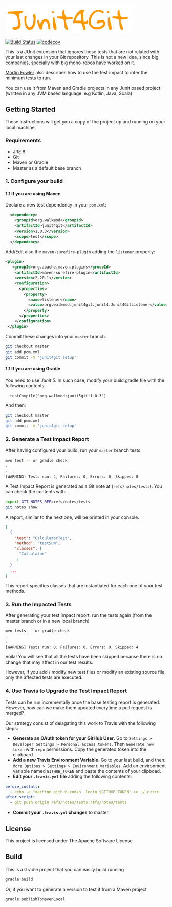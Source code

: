 ![Logo](logo.png?raw=true&v=4&s=200)

[![Build Status](https://travis-ci.org/rpau/junit4git.svg?branch=master)](https://travis-ci.org/rpau/junit4git)
[![codecov](https://codecov.io/gh/rpau/junit4git/branch/master/graph/badge.svg)](https://codecov.io/gh/rpau/junit4git)

This is a JUnit extension that ignores those tests that are not related with 
your last changes in your Git repository. This is not a new idea, since big companies, specially
with big mono-repos have worked on it.

[Martin Fowler](https://martinfowler.com/articles/rise-test-impact-analysis.html) also describes how to use the test
impact to infer the minimum tests to run.

You can use it from Maven and Gradle projects in any Junit based
project (written in any JVM based language: e.g Kotlin, Java, Scala)

## Getting Started
These instructions will get you a copy of the project up and running on your local machine.

### Requirements

- JRE 8
- Git
- Maven or Gradle
- Master as a default base branch

### 1. Configure your build

#### 1.1 If you are using Maven

Declare a new test dependency in your `pom.xml`:
```xml
  <dependency>
    <groupId>org.walkmod</groupId>
    <artifactId>junit4git</artifactId>
    <version>1.0.3</version>
    <scope>test</scope>
  </dependency>
```
Add/Edit also the `maven-surefire-plugin` adding the `listener` property:

 ```xml
 <plugin>
    <groupId>org.apache.maven.plugins</groupId>
     <artifactId>maven-surefire-plugin</artifactId>
     <version>2.20.1</version>
     <configuration>
       <properties>
         <property>
           <name>listener</name>
           <value>org.walkmod.junit4git.junit4.Junit4GitListener</value>
         </property>
       </properties>
     </configuration>
  </plugin>
 ```

Commit these changes into your `master` branch.

```bash
git checkout master
git add pom.xml
git commit -m 'junit4git setup'
```

#### 1.1 If you are using Gradle

You need to use *Junit 5*. In such case, modify your build.gradle file with the following
contents:

```
  testCompile("org.walkmod:junit5git:1.0.3")
```
And then:

```bash
git checkout master
git add pom.xml
git commit -m 'junit4git setup'
```

### 2. Generate a Test Impact Report

After having configured your build, run your `master` branch tests. 

```bash
mvn test -- or gradle check
.
.
[WARNING] Tests run: 4, Failures: 0, Errors: 0, Skipped: 0
```
A Test Impact Report is generated as a Git note at (`refs/notes/tests`). You can
check the contents with:

```bash
export GIT_NOTES_REF=refs/notes/tests
git notes show
```
A report, similar to the next one, will be printed in your console.

```json
[
  {
    "test": "CalculatorTest",
    "method": "testSum",
    "classes": [
      "Calculator"
     ]
  }
  ...
]
```

This report specifies classes that are instantiated for each one 
of your test methods.

### 3. Run the Impacted Tests

After generating your test impact report, run the tests again (from the master branch or in a new local branch)

```bash
mvn tests -- or gradle check
.
.
[WARNING] Tests run: 0, Failures: 0, Errors: 0, Skipped: 4
```

Voilà! You will see that all the tests have been skipped because there is no change that may 
affect in our test results. 

However, if you add / modify 
new test files or modify an existing source file, only the affected tests are executed.

### 4. Use Travis to Upgrade the Test Impact Report

Tests can be run incrementally once the base testing report is generated. However, how can we 
make them updated everytime a pull request is merged?

Our strategy consist of delagating this work to Travis with the following steps: 

- **Generate an OAuth token for your GitHub User**. Go to
 `Settings > Developer Settings > Personal access tokens`. Then `Generate new token`
 with `repo` permissions. Copy the generated token into the clipboard.
- **Add a new Travis Environment Variable**. Go to your last build, and then:
 `More Options > Settings > Environment Variables`.
 Add an environment variable named `GITHUB_TOKEN` and paste the contents of your clipboad.
- **Edit your `.travis.yml` file** adding the following contents:

```yml
before_install:
  - echo -e "machine github.com\n  login $GITHUB_TOKEN" >> ~/.netrc
after_script:
  - git push origin refs/notes/tests:refs/notes/tests
```
- **Commit your `.travis.yml` changes** to master.

## License

This project is licensed under The Apache Software License.

## Build

This is a Gradle project that you can easily build running
```bash
gradle build
```

Or, if you want to generate a version to test it from a Maven project

```bash
gradle publishToMavenLocal
```
